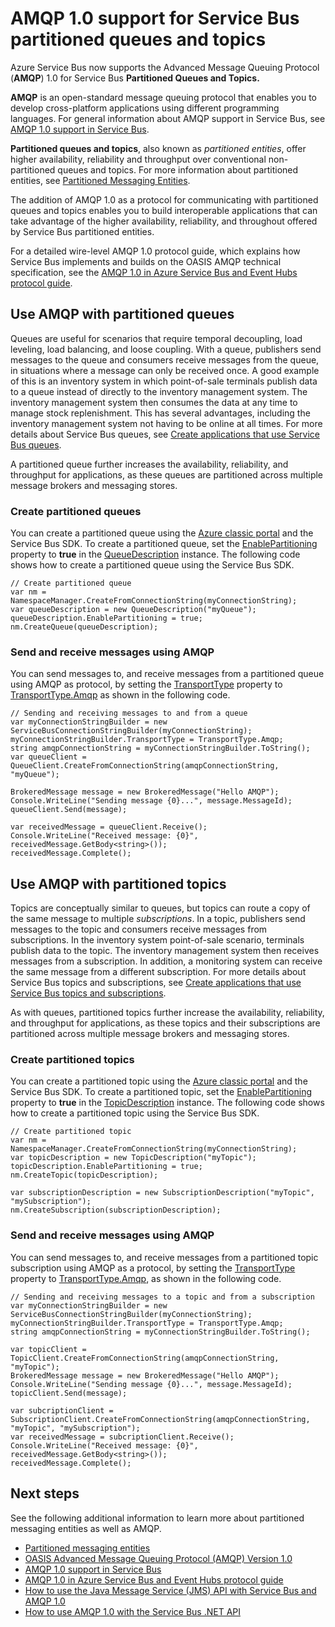 <properties 
	pageTitle="AMQP 1.0 support for Service Bus partitioned queues and topics | Microsoft Azure" 
	description="Learn about using the Advanced Message Queuing Protocol (AMQP) 1.0 with Service Bus partitioned queues and topics." 
	services="service-bus-messaging" 
	documentationCenter=".net" 
	authors="hillaryc" 
	manager="timlt" 
	editor=""/>

<tags 
	ms.service="service-bus-messaging" 
	ms.workload="na" 
	ms.tgt_pltfrm="na" 
	ms.devlang="multiple" 
	ms.topic="article" 
	ms.date="07/08/2016" 
	ms.author="hillaryc;sethm"/>

# AMQP 1.0 support for Service Bus partitioned queues and topics 

Azure Service Bus now supports the Advanced Message Queuing Protocol (**AMQP**) 1.0 for Service Bus **Partitioned Queues and Topics.**

**AMQP** is an open-standard message queuing protocol that enables you to develop cross-platform applications using different programming languages. For general information about AMQP support in Service Bus, see [AMQP 1.0 support in Service Bus](service-bus-amqp-overview.md).

**Partitioned queues and topics**, also known as *partitioned entities*, offer higher availability, reliability and throughput over conventional non-partitioned queues and topics. For more information about partitioned entities, see [Partitioned Messaging Entities](service-bus-partitioning.md).

The addition of AMQP 1.0 as a protocol for communicating with partitioned queues and topics enables you to build interoperable applications that can take advantage of the higher availability, reliability, and throughout offered by Service Bus partitioned entities.

For a detailed wire-level AMQP 1.0 protocol guide, which explains how Service Bus implements and builds on the OASIS AMQP technical specification, see the [AMQP 1.0 in Azure Service Bus and Event Hubs protocol guide](service-bus-amqp-protocol-guide.md).    

## Use AMQP with partitioned queues

Queues are useful for scenarios that require temporal decoupling, load leveling, load balancing, and loose coupling. With a queue, publishers send messages to the queue and consumers receive messages from the queue, in situations where a message can only be received once. A good example of this is an inventory system in which point-of-sale terminals publish data to a queue instead of directly to the inventory management system. The inventory management system then consumes the data at any time to manage stock replenishment. This has several advantages, including the inventory management system not having to be online at all times. For more details about Service Bus queues, see [Create applications that use Service Bus queues](service-bus-create-queues.md). 

A partitioned queue further increases the availability, reliability, and throughput for applications, as these queues are partitioned across multiple message brokers and messaging stores.     

### Create partitioned queues

You can create a partitioned queue using the [Azure classic portal][] and the Service Bus SDK. To create a partitioned queue, set the [EnablePartitioning](https://msdn.microsoft.com/library/azure/microsoft.servicebus.messaging.queuedescription.enablepartitioning.aspx) property to **true** in the [QueueDescription](https://msdn.microsoft.com/library/azure/microsoft.servicebus.messaging.queuedescription.aspx) instance. The following code shows how to create a partitioned queue using the Service Bus SDK. 
 
```
// Create partitioned queue
var nm = NamespaceManager.CreateFromConnectionString(myConnectionString);
var queueDescription = new QueueDescription("myQueue");
queueDescription.EnablePartitioning = true;
nm.CreateQueue(queueDescription);
```

### Send and receive messages using AMQP

You can send messages to, and receive messages from a partitioned queue using AMQP as protocol, by setting the [TransportType](https://msdn.microsoft.com/library/azure/microsoft.servicebus.servicebusconnectionstringbuilder.transporttype.aspx) property to [TransportType.Amqp](https://msdn.microsoft.com/library/azure/microsoft.servicebus.messaging.transporttype.aspx) as shown in the following code.  

```
// Sending and receiving messages to and from a queue
var myConnectionStringBuilder = new ServiceBusConnectionStringBuilder(myConnectionString);
myConnectionStringBuilder.TransportType = TransportType.Amqp;
string amqpConnectionString = myConnectionStringBuilder.ToString();
var queueClient = QueueClient.CreateFromConnectionString(amqpConnectionString, "myQueue");

BrokeredMessage message = new BrokeredMessage("Hello AMQP");
Console.WriteLine("Sending message {0}...", message.MessageId);
queueClient.Send(message);

var receivedMessage = queueClient.Receive();
Console.WriteLine("Received message: {0}", receivedMessage.GetBody<string>());
receivedMessage.Complete();
```

## Use AMQP with partitioned topics

Topics are conceptually similar to queues, but topics can route a copy of the same message to multiple *subscriptions*. In a topic, publishers send messages to the topic and consumers receive messages from subscriptions. In the inventory system point-of-sale scenario, terminals publish data to the topic. The inventory management system then receives messages from a subscription. In addition, a monitoring system can receive the same message from a different subscription. For more details about Service Bus topics and subscriptions, see [Create applications that use Service Bus topics and subscriptions](service-bus-create-topics-subscriptions.md). 

As with queues, partitioned topics further increase the availability, reliability, and throughput for applications, as these topics and their subscriptions are partitioned across multiple message brokers and messaging stores. 

### Create partitioned topics

You can create a partitioned topic using the [Azure classic portal][] and the Service Bus SDK. To create a partitioned topic, set the [EnablePartitioning](https://msdn.microsoft.com/library/azure/microsoft.servicebus.messaging.topicdescription.enablepartitioning.aspx) property to **true** in the [TopicDescription](https://msdn.microsoft.com/library/azure/microsoft.servicebus.messaging.topicdescription.aspx) instance. The following code shows how to create a partitioned topic using the Service Bus SDK.
	
```
// Create partitioned topic
var nm = NamespaceManager.CreateFromConnectionString(myConnectionString);
var topicDescription = new TopicDescription("myTopic");
topicDescription.EnablePartitioning = true;
nm.CreateTopic(topicDescription);

var subscriptionDescription = new SubscriptionDescription("myTopic", "mySubscription");
nm.CreateSubscription(subscriptionDescription);
```

### Send and receive messages using AMQP

You can send messages to, and receive messages from a partitioned topic subscription using AMQP as a protocol, by setting the [TransportType](https://msdn.microsoft.com/library/azure/microsoft.servicebus.servicebusconnectionstringbuilder.transporttype.aspx) property to [TransportType.Amqp](https://msdn.microsoft.com/library/azure/microsoft.servicebus.messaging.transporttype.aspx), as shown in the following code.  

```
// Sending and receiving messages to a topic and from a subscription
var myConnectionStringBuilder = new ServiceBusConnectionStringBuilder(myConnectionString);
myConnectionStringBuilder.TransportType = TransportType.Amqp;
string amqpConnectionString = myConnectionStringBuilder.ToString();
	
var topicClient = TopicClient.CreateFromConnectionString(amqpConnectionString, "myTopic");
BrokeredMessage message = new BrokeredMessage("Hello AMQP");
Console.WriteLine("Sending message {0}...", message.MessageId);
topicClient.Send(message);
	
var subcriptionClient = SubscriptionClient.CreateFromConnectionString(amqpConnectionString, "myTopic", "mySubscription");
var receivedMessage = subcriptionClient.Receive();
Console.WriteLine("Received message: {0}", receivedMessage.GetBody<string>());
receivedMessage.Complete();
```

## Next steps

See the following additional information to learn more about partitioned messaging entities as well as AMQP.

*    [Partitioned messaging entities](service-bus-partitioning.md)
*    [OASIS Advanced Message Queuing Protocol (AMQP) Version 1.0](http://docs.oasis-open.org/amqp/core/v1.0/os/amqp-core-complete-v1.0-os.pdf)
*    [AMQP 1.0 support in Service Bus](service-bus-amqp-overview.md)
*    [AMQP 1.0 in Azure Service Bus and Event Hubs protocol guide](service-bus-amqp-protocol-guide.md)
*    [How to use the Java Message Service (JMS) API with Service Bus and AMQP 1.0](service-bus-java-how-to-use-jms-api-amqp.md)
*    [How to use AMQP 1.0 with the Service Bus .NET API](service-bus-dotnet-advanced-message-queuing.md)

[Azure classic portal]: http://manage.windowsazure.com
